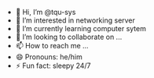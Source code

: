 - 👋 Hi, I’m @tqu-sys
- 👀 I’m interested in networking server
- 🌱 I’m currently learning computer sytem
- 💞️ I’m looking to collaborate on ...
- 📫 How to reach me ...
- 😄 Pronouns: he/him
- ⚡ Fun fact: sleepy 24/7

<!---
tqu-sys/tqu-sys is a ✨ special ✨ repository because its `README.md` (this file) appears on your GitHub profile.
You can click the Preview link to take a look at your changes.
--->
